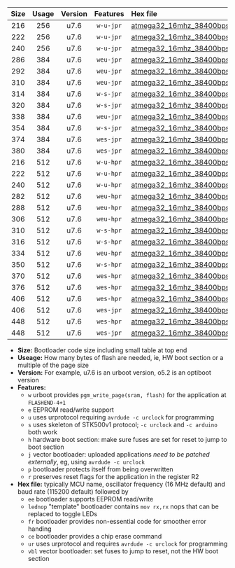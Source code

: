 |Size|Usage|Version|Features|Hex file|
|:-:|:-:|:-:|:-:|:--|
|216|256|u7.6|`w-u-jpr`|[atmega32_16mhz_38400bps_ur_vbl.hex](https://raw.githubusercontent.com/stefanrueger/urboot/main//atmega32_16mhz_38400bps_ur_vbl.hex)|
|222|256|u7.6|`w-u-jpr`|[atmega32_16mhz_38400bps_lednop_ur_vbl.hex](https://raw.githubusercontent.com/stefanrueger/urboot/main//atmega32_16mhz_38400bps_lednop_ur_vbl.hex)|
|240|256|u7.6|`w-u-jpr`|[atmega32_16mhz_38400bps_lednop_fr_ur_vbl.hex](https://raw.githubusercontent.com/stefanrueger/urboot/main//atmega32_16mhz_38400bps_lednop_fr_ur_vbl.hex)|
|286|384|u7.6|`weu-jpr`|[atmega32_16mhz_38400bps_ee_ur_vbl.hex](https://raw.githubusercontent.com/stefanrueger/urboot/main//atmega32_16mhz_38400bps_ee_ur_vbl.hex)|
|292|384|u7.6|`weu-jpr`|[atmega32_16mhz_38400bps_ee_lednop_ur_vbl.hex](https://raw.githubusercontent.com/stefanrueger/urboot/main//atmega32_16mhz_38400bps_ee_lednop_ur_vbl.hex)|
|310|384|u7.6|`weu-jpr`|[atmega32_16mhz_38400bps_ee_lednop_fr_ur_vbl.hex](https://raw.githubusercontent.com/stefanrueger/urboot/main//atmega32_16mhz_38400bps_ee_lednop_fr_ur_vbl.hex)|
|314|384|u7.6|`w-s-jpr`|[atmega32_16mhz_38400bps_vbl.hex](https://raw.githubusercontent.com/stefanrueger/urboot/main//atmega32_16mhz_38400bps_vbl.hex)|
|320|384|u7.6|`w-s-jpr`|[atmega32_16mhz_38400bps_lednop_vbl.hex](https://raw.githubusercontent.com/stefanrueger/urboot/main//atmega32_16mhz_38400bps_lednop_vbl.hex)|
|338|384|u7.6|`weu-jpr`|[atmega32_16mhz_38400bps_ee_lednop_fr_ce_ur_vbl.hex](https://raw.githubusercontent.com/stefanrueger/urboot/main//atmega32_16mhz_38400bps_ee_lednop_fr_ce_ur_vbl.hex)|
|354|384|u7.6|`w-s-jpr`|[atmega32_16mhz_38400bps_lednop_fr_vbl.hex](https://raw.githubusercontent.com/stefanrueger/urboot/main//atmega32_16mhz_38400bps_lednop_fr_vbl.hex)|
|374|384|u7.6|`wes-jpr`|[atmega32_16mhz_38400bps_ee_vbl.hex](https://raw.githubusercontent.com/stefanrueger/urboot/main//atmega32_16mhz_38400bps_ee_vbl.hex)|
|380|384|u7.6|`wes-jpr`|[atmega32_16mhz_38400bps_ee_lednop_vbl.hex](https://raw.githubusercontent.com/stefanrueger/urboot/main//atmega32_16mhz_38400bps_ee_lednop_vbl.hex)|
|216|512|u7.6|`w-u-hpr`|[atmega32_16mhz_38400bps_ur.hex](https://raw.githubusercontent.com/stefanrueger/urboot/main//atmega32_16mhz_38400bps_ur.hex)|
|222|512|u7.6|`w-u-hpr`|[atmega32_16mhz_38400bps_lednop_ur.hex](https://raw.githubusercontent.com/stefanrueger/urboot/main//atmega32_16mhz_38400bps_lednop_ur.hex)|
|240|512|u7.6|`w-u-hpr`|[atmega32_16mhz_38400bps_lednop_fr_ur.hex](https://raw.githubusercontent.com/stefanrueger/urboot/main//atmega32_16mhz_38400bps_lednop_fr_ur.hex)|
|282|512|u7.6|`weu-hpr`|[atmega32_16mhz_38400bps_ee_ur.hex](https://raw.githubusercontent.com/stefanrueger/urboot/main//atmega32_16mhz_38400bps_ee_ur.hex)|
|288|512|u7.6|`weu-hpr`|[atmega32_16mhz_38400bps_ee_lednop_ur.hex](https://raw.githubusercontent.com/stefanrueger/urboot/main//atmega32_16mhz_38400bps_ee_lednop_ur.hex)|
|306|512|u7.6|`weu-hpr`|[atmega32_16mhz_38400bps_ee_lednop_fr_ur.hex](https://raw.githubusercontent.com/stefanrueger/urboot/main//atmega32_16mhz_38400bps_ee_lednop_fr_ur.hex)|
|310|512|u7.6|`w-s-hpr`|[atmega32_16mhz_38400bps.hex](https://raw.githubusercontent.com/stefanrueger/urboot/main//atmega32_16mhz_38400bps.hex)|
|316|512|u7.6|`w-s-hpr`|[atmega32_16mhz_38400bps_lednop.hex](https://raw.githubusercontent.com/stefanrueger/urboot/main//atmega32_16mhz_38400bps_lednop.hex)|
|334|512|u7.6|`weu-hpr`|[atmega32_16mhz_38400bps_ee_lednop_fr_ce_ur.hex](https://raw.githubusercontent.com/stefanrueger/urboot/main//atmega32_16mhz_38400bps_ee_lednop_fr_ce_ur.hex)|
|350|512|u7.6|`w-s-hpr`|[atmega32_16mhz_38400bps_lednop_fr.hex](https://raw.githubusercontent.com/stefanrueger/urboot/main//atmega32_16mhz_38400bps_lednop_fr.hex)|
|370|512|u7.6|`wes-hpr`|[atmega32_16mhz_38400bps_ee.hex](https://raw.githubusercontent.com/stefanrueger/urboot/main//atmega32_16mhz_38400bps_ee.hex)|
|376|512|u7.6|`wes-hpr`|[atmega32_16mhz_38400bps_ee_lednop.hex](https://raw.githubusercontent.com/stefanrueger/urboot/main//atmega32_16mhz_38400bps_ee_lednop.hex)|
|406|512|u7.6|`wes-hpr`|[atmega32_16mhz_38400bps_ee_lednop_fr.hex](https://raw.githubusercontent.com/stefanrueger/urboot/main//atmega32_16mhz_38400bps_ee_lednop_fr.hex)|
|406|512|u7.6|`wes-jpr`|[atmega32_16mhz_38400bps_ee_lednop_fr_vbl.hex](https://raw.githubusercontent.com/stefanrueger/urboot/main//atmega32_16mhz_38400bps_ee_lednop_fr_vbl.hex)|
|448|512|u7.6|`wes-hpr`|[atmega32_16mhz_38400bps_ee_lednop_fr_ce.hex](https://raw.githubusercontent.com/stefanrueger/urboot/main//atmega32_16mhz_38400bps_ee_lednop_fr_ce.hex)|
|448|512|u7.6|`wes-jpr`|[atmega32_16mhz_38400bps_ee_lednop_fr_ce_vbl.hex](https://raw.githubusercontent.com/stefanrueger/urboot/main//atmega32_16mhz_38400bps_ee_lednop_fr_ce_vbl.hex)|

- **Size:** Bootloader code size including small table at top end
- **Useage:** How many bytes of flash are needed, ie, HW boot section or a multiple of the page size
- **Version:** For example, u7.6 is an urboot version, o5.2 is an optiboot version
- **Features:**
  + `w` urboot provides `pgm_write_page(sram, flash)` for the application at `FLASHEND-4+1`
  + `e` EEPROM read/write support
  + `u` uses urprotocol requiring `avrdude -c urclock` for programming
  + `s` uses skeleton of STK500v1 protocol; `-c urclock` and `-c arduino` both work
  + `h` hardware boot section: make sure fuses are set for reset to jump to boot section
  + `j` vector bootloader: uploaded applications *need to be patched externally*, eg, using `avrdude -c urclock`
  + `p` bootloader protects itself from being overwritten
  + `r` preserves reset flags for the application in the register R2
- **Hex file:** typically MCU name, oscillator frequency (16 MHz default) and baud rate (115200 default) followed by
  + `ee` bootloader supports EEPROM read/write
  + `lednop` "template" bootloader contains `mov rx,rx` nops that can be replaced to toggle LEDs
  + `fr` bootloader provides non-essential code for smoother error handing
  + `ce` bootloader provides a chip erase command
  + `ur` uses urprotocol and requires `avrdude -c urclock` for programming
  + `vbl` vector bootloader: set fuses to jump to reset, not the HW boot section
